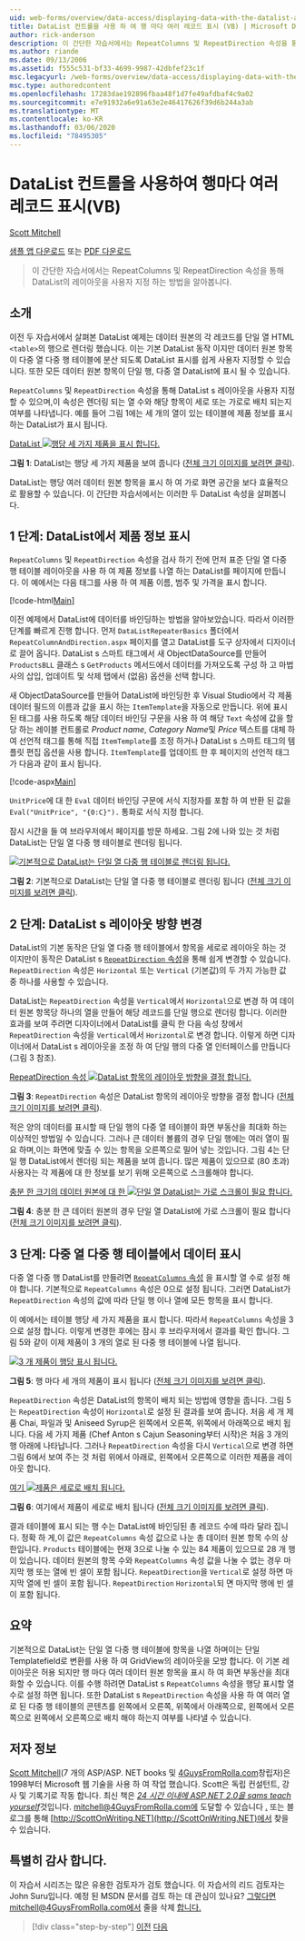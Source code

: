 ```yaml
---
uid: web-forms/overview/data-access/displaying-data-with-the-datalist-and-repeater/showing-multiple-records-per-row-with-the-datalist-control-vb
title: DataList 컨트롤을 사용 하 여 행 마다 여러 레코드 표시 (VB) | Microsoft Docs
author: rick-anderson
description: 이 간단한 자습서에서는 RepeatColumns 및 RepeatDirection 속성을 통해 DataList의 레이아웃을 사용자 지정 하는 방법을 알아봅니다.
ms.author: riande
ms.date: 09/13/2006
ms.assetid: f555c531-bf33-4699-9987-42dbfef23c1f
msc.legacyurl: /web-forms/overview/data-access/displaying-data-with-the-datalist-and-repeater/showing-multiple-records-per-row-with-the-datalist-control-vb
msc.type: authoredcontent
ms.openlocfilehash: 17283dae192896fbaa48f1d7fe49afdbaf4c9a02
ms.sourcegitcommit: e7e91932a6e91a63e2e46417626f39d6b244a3ab
ms.translationtype: MT
ms.contentlocale: ko-KR
ms.lasthandoff: 03/06/2020
ms.locfileid: "78495305"
---
```

# <a name="showing-multiple-records-per-row-with-the-datalist-control-vb"></a>DataList 컨트롤을 사용하여 행마다 여러 레코드 표시(VB)

[Scott Mitchell](https://twitter.com/ScottOnWriting)

[샘플 앱 다운로드](https://download.microsoft.com/download/9/c/1/9c1d03ee-29ba-4d58-aa1a-f201dcc822ea/ASPNET_Data_Tutorial_31_VB.exe) 또는 [PDF 다운로드](showing-multiple-records-per-row-with-the-datalist-control-vb/_static/datatutorial31vb1.pdf)

> 이 간단한 자습서에서는 RepeatColumns 및 RepeatDirection 속성을 통해 DataList의 레이아웃을 사용자 지정 하는 방법을 알아봅니다.

## <a name="introduction"></a>소개

이전 두 자습서에서 살펴본 DataList 예제는 데이터 원본의 각 레코드를 단일 열 HTML `<table>`의 행으로 렌더링 했습니다. 이는 기본 DataList 동작 이지만 데이터 원본 항목이 다중 열 다중 행 테이블에 분산 되도록 DataList 표시를 쉽게 사용자 지정할 수 있습니다. 또한 모든 데이터 원본 항목이 단일 행, 다중 열 DataList에 표시 될 수 있습니다.

`RepeatColumns` 및 `RepeatDirection` 속성을 통해 DataList s 레이아웃을 사용자 지정할 수 있으며,이 속성은 렌더링 되는 열 수와 해당 항목이 세로 또는 가로로 배치 되는지 여부를 나타냅니다. 예를 들어 그림 1에는 세 개의 열이 있는 테이블에 제품 정보를 표시 하는 DataList가 표시 됩니다.

[DataList ![행당 세 가지 제품을 표시 합니다.](showing-multiple-records-per-row-with-the-datalist-control-vb/_static/image2.png)](showing-multiple-records-per-row-with-the-datalist-control-vb/_static/image1.png)

**그림 1**: DataList는 행당 세 가지 제품을 보여 줍니다 ([전체 크기 이미지를 보려면 클릭](showing-multiple-records-per-row-with-the-datalist-control-vb/_static/image3.png)).

DataList는 행당 여러 데이터 원본 항목을 표시 하 여 가로 화면 공간을 보다 효율적으로 활용할 수 있습니다. 이 간단한 자습서에서는 이러한 두 DataList 속성을 살펴봅니다.

## <a name="step-1-displaying-product-information-in-a-datalist"></a>1 단계: DataList에서 제품 정보 표시

`RepeatColumns` 및 `RepeatDirection` 속성을 검사 하기 전에 먼저 표준 단일 열 다중 행 테이블 레이아웃을 사용 하 여 제품 정보를 나열 하는 DataList를 페이지에 만듭니다. 이 예에서는 다음 태그를 사용 하 여 제품 이름, 범주 및 가격을 표시 합니다.

[!code-html[Main](showing-multiple-records-per-row-with-the-datalist-control-vb/samples/sample1.html)]

이전 예제에서 DataList에 데이터를 바인딩하는 방법을 알아보았습니다. 따라서 이러한 단계를 빠르게 진행 합니다. 먼저 `DataListRepeaterBasics` 폴더에서 `RepeatColumnAndDirection.aspx` 페이지를 열고 DataList를 도구 상자에서 디자이너로 끌어 옵니다. DataList s 스마트 태그에서 새 ObjectDataSource를 만들어 `ProductsBLL` 클래스 s `GetProducts` 메서드에서 데이터를 가져오도록 구성 하 고 마법사의 삽입, 업데이트 및 삭제 탭에서 (없음) 옵션을 선택 합니다.

새 ObjectDataSource를 만들어 DataList에 바인딩한 후 Visual Studio에서 각 제품 데이터 필드의 이름과 값을 표시 하는 `ItemTemplate`을 자동으로 만듭니다. 위에 표시 된 태그를 사용 하도록 해당 데이터 바인딩 구문을 사용 하 여 해당 `Text` 속성에 값을 할당 하는 레이블 컨트롤로 *Product name*, *Category Name*및 *Price* 텍스트를 대체 하 여 선언적 태그를 통해 직접 `ItemTemplate`를 조정 하거나 DataList s 스마트 태그의 템플릿 편집 옵션을 사용 합니다. `ItemTemplate`를 업데이트 한 후 페이지의 선언적 태그가 다음과 같이 표시 됩니다.

[!code-aspx[Main](showing-multiple-records-per-row-with-the-datalist-control-vb/samples/sample2.aspx)]

`UnitPrice`에 대 한 `Eval` 데이터 바인딩 구문에 서식 지정자를 포함 하 여 반환 된 값을 `Eval("UnitPrice", "{0:C}").` 통화로 서식 지정 합니다.

잠시 시간을 들 여 브라우저에서 페이지를 방문 하세요. 그림 2에 나와 있는 것 처럼 DataList는 단일 열 다중 행 테이블로 렌더링 됩니다.

[![기본적으로 DataList는 단일 열 다중 행 테이블로 렌더링 됩니다.](showing-multiple-records-per-row-with-the-datalist-control-vb/_static/image5.png)](showing-multiple-records-per-row-with-the-datalist-control-vb/_static/image4.png)

**그림 2**: 기본적으로 DataList는 단일 열 다중 행 테이블로 렌더링 됩니다 ([전체 크기 이미지를 보려면 클릭](showing-multiple-records-per-row-with-the-datalist-control-vb/_static/image6.png)).

## <a name="step-2-changing-the-datalist-s-layout-direction"></a>2 단계: DataList s 레이아웃 방향 변경

DataList의 기본 동작은 단일 열 다중 행 테이블에서 항목을 세로로 레이아웃 하는 것 이지만이 동작은 DataList s [`RepeatDirection` 속성](https://msdn.microsoft.com/system.web.ui.webcontrols.datalist.repeatdirection.aspx)을 통해 쉽게 변경할 수 있습니다. `RepeatDirection` 속성은 `Horizontal` 또는 `Vertical` (기본값)의 두 가지 가능한 값 중 하나를 사용할 수 있습니다.

DataList는 `RepeatDirection` 속성을 `Vertical`에서 `Horizontal`으로 변경 하 여 데이터 원본 항목당 하나의 열을 만들어 해당 레코드를 단일 행으로 렌더링 합니다. 이러한 효과를 보여 주려면 디자이너에서 DataList를 클릭 한 다음 속성 창에서 `RepeatDirection` 속성을 `Vertical`에서 `Horizontal`로 변경 합니다. 이렇게 하면 디자이너에서 DataList s 레이아웃을 조정 하 여 단일 행의 다중 열 인터페이스를 만듭니다 (그림 3 참조).

[RepeatDirection 속성 ![DataList 항목의 레이아웃 방향을 결정 합니다.](showing-multiple-records-per-row-with-the-datalist-control-vb/_static/image8.png)](showing-multiple-records-per-row-with-the-datalist-control-vb/_static/image7.png)

**그림 3**: `RepeatDirection` 속성은 DataList 항목의 레이아웃 방향을 결정 합니다 ([전체 크기 이미지를 보려면 클릭](showing-multiple-records-per-row-with-the-datalist-control-vb/_static/image9.png)).

적은 양의 데이터를 표시할 때 단일 행의 다중 열 테이블이 화면 부동산을 최대화 하는 이상적인 방법일 수 있습니다. 그러나 큰 데이터 볼륨의 경우 단일 행에는 여러 열이 필요 하며,이는 화면에 맞출 수 있는 항목을 오른쪽으로 밀어 넣는 것입니다. 그림 4는 단일 행 DataList에서 렌더링 되는 제품을 보여 줍니다. 많은 제품이 있으므로 (80 초과) 사용자는 각 제품에 대 한 정보를 보기 위해 오른쪽으로 스크롤해야 합니다.

[충분 한 크기의 데이터 원본에 대 한 ![단일 열 DataList는 가로 스크롤이 필요 합니다.](showing-multiple-records-per-row-with-the-datalist-control-vb/_static/image11.png)](showing-multiple-records-per-row-with-the-datalist-control-vb/_static/image10.png)

**그림 4**: 충분 한 큰 데이터 원본의 경우 단일 열 DataList에 가로 스크롤이 필요 합니다 ([전체 크기 이미지를 보려면 클릭](showing-multiple-records-per-row-with-the-datalist-control-vb/_static/image12.png)).

## <a name="step-3-displaying-data-in-a-multi-column-multi-row-table"></a>3 단계: 다중 열 다중 행 테이블에서 데이터 표시

다중 열 다중 행 DataList를 만들려면 [`RepeatColumns` 속성](https://msdn.microsoft.com/system.web.ui.webcontrols.datalist.repeatcolumns.aspx) 을 표시할 열 수로 설정 해야 합니다. 기본적으로 `RepeatColumns` 속성은 0으로 설정 됩니다. 그러면 DataList가 `RepeatDirection` 속성의 값에 따라 단일 행 이나 열에 모든 항목을 표시 합니다.

이 예에서는 테이블 행당 세 가지 제품을 표시 합니다. 따라서 `RepeatColumns` 속성을 3으로 설정 합니다. 이렇게 변경한 후에는 잠시 후 브라우저에서 결과를 확인 합니다. 그림 5와 같이 이제 제품이 3 개의 열로 된 다중 행 테이블에 나열 됩니다.

[![3 개 제품이 행당 표시 됩니다.](showing-multiple-records-per-row-with-the-datalist-control-vb/_static/image14.png)](showing-multiple-records-per-row-with-the-datalist-control-vb/_static/image13.png)

**그림 5**: 행 마다 세 개의 제품이 표시 됩니다 ([전체 크기 이미지를 보려면 클릭](showing-multiple-records-per-row-with-the-datalist-control-vb/_static/image15.png)).

`RepeatDirection` 속성은 DataList의 항목이 배치 되는 방법에 영향을 줍니다. 그림 5는 `RepeatDirection` 속성이 `Horizontal`로 설정 된 결과를 보여 줍니다. 처음 세 개 제품 Chai, 파일과 및 Aniseed Syrup은 왼쪽에서 오른쪽, 위쪽에서 아래쪽으로 배치 됩니다. 다음 세 가지 제품 (Chef Anton s Cajun Seasoning부터 시작)은 처음 3 개의 행 아래에 나타납니다. 그러나 `RepeatDirection` 속성을 다시 `Vertical`으로 변경 하면 그림 6에서 보여 주는 것 처럼 위에서 아래로, 왼쪽에서 오른쪽으로 이러한 제품을 레이아웃 합니다.

[여기 ![제품은 세로로 배치 됩니다.](showing-multiple-records-per-row-with-the-datalist-control-vb/_static/image17.png)](showing-multiple-records-per-row-with-the-datalist-control-vb/_static/image16.png)

**그림 6**: 여기에서 제품이 세로로 배치 됩니다 ([전체 크기 이미지를 보려면 클릭](showing-multiple-records-per-row-with-the-datalist-control-vb/_static/image18.png)).

결과 테이블에 표시 되는 행 수는 DataList에 바인딩된 총 레코드 수에 따라 달라 집니다. 정확 하 게,이 값은 `RepeatColumns` 속성 값으로 나눈 총 데이터 원본 항목 수의 상한입니다. `Products` 테이블에는 현재 3으로 나눌 수 있는 84 제품이 있으므로 28 개 행이 있습니다. 데이터 원본의 항목 수와 `RepeatColumns` 속성 값을 나눌 수 없는 경우 마지막 행 또는 열에 빈 셀이 포함 됩니다. `RepeatDirection`을 `Vertical`로 설정 하면 마지막 열에 빈 셀이 포함 됩니다. `RepeatDirection` `Horizontal`되 면 마지막 행에 빈 셀이 포함 됩니다.

## <a name="summary"></a>요약

기본적으로 DataList는 단일 열 다중 행 테이블에 항목을 나열 하며이는 단일 Templatefield로 변환를 사용 하 여 GridView의 레이아웃을 모방 합니다. 이 기본 레이아웃은 허용 되지만 행 마다 여러 데이터 원본 항목을 표시 하 여 화면 부동산을 최대화할 수 있습니다. 이를 수행 하려면 DataList s `RepeatColumns` 속성을 행당 표시할 열 수로 설정 하면 됩니다. 또한 DataList s `RepeatDirection` 속성을 사용 하 여 여러 열로 된 다중 행 테이블의 콘텐츠를 왼쪽에서 오른쪽, 위쪽에서 아래쪽으로, 왼쪽에서 오른쪽으로 왼쪽에서 오른쪽으로 배치 해야 하는지 여부를 나타낼 수 있습니다.

## <a name="about-the-author"></a>저자 정보

[Scott Mitchell](http://www.4guysfromrolla.com/ScottMitchell.shtml)(7 개의 ASP/ASP. NET books 및 [4GuysFromRolla.com](http://www.4guysfromrolla.com)창립자)은 1998부터 Microsoft 웹 기술을 사용 하 여 작업 했습니다. Scott은 독립 컨설턴트, 강사 및 기록기로 작동 합니다. 최신 책은 [*24 시간 이내에 ASP.NET 2.0을 sams teach yourself*](https://www.amazon.com/exec/obidos/ASIN/0672327384/4guysfromrollaco)것입니다. mitchell@4GuysFromRolla.com에 도달할 수 있습니다 [.](mailto:mitchell@4GuysFromRolla.com) 또는 블로그를 통해 [http://ScottOnWriting.NET](http://ScottOnWriting.NET)에서 찾을 수 있습니다.

## <a name="special-thanks-to"></a>특별히 감사 합니다.

이 자습서 시리즈는 많은 유용한 검토자가 검토 했습니다. 이 자습서의 리드 검토자는 John Suru입니다. 예정 된 MSDN 문서를 검토 하는 데 관심이 있나요? 그렇다면mitchell@4GuysFromRolla.com에서 줄을 삭제 [합니다.](mailto:mitchell@4GuysFromRolla.com)

> [!div class="step-by-step"]
> [이전](formatting-the-datalist-and-repeater-based-upon-data-vb.md)
> [다음](nested-data-web-controls-vb.md)
